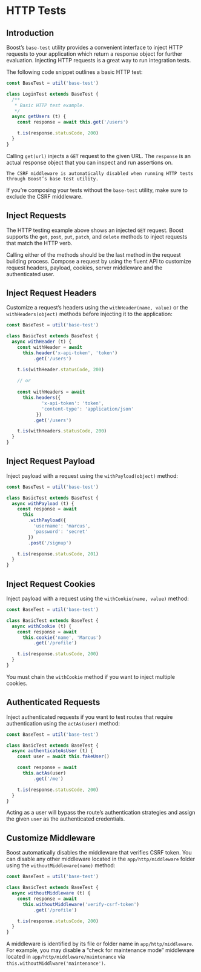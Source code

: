# HTTP Tests


## Introduction
Boost’s `base-test` utility provides a convenient interface to inject HTTP requests to your application which return a response object for further evaluation. Injecting HTTP requests is a great way to run integration tests.

The following code snippet outlines a basic HTTP test:

```js
const BaseTest = util('base-test')

class LoginTest extends BaseTest {
  /**
   * Basic HTTP test example.
   */
  async getUsers (t) {
    const response = await this.get('/users')

    t.is(response.statusCode, 200)
  }
}
```

Calling `get(url)` injects a `GET` request to the given URL. The `response` is an actual response object that you can inspect and run assertions on.

```info
The CSRF middleware is automatically disabled when running HTTP tests through Boost’s base test utility.
```

If you’re composing your tests without the `base-test` utility, make sure to exclude the CSRF middleware.


## Inject Requests
The HTTP testing example above shows an injected `GET` request.  Boost supports the `get`, `post`, `put`, `patch`, and `delete` methods to inject requests that match the HTTP verb.

Calling either of the methods should be the last method in the request building process. Compose a request by using the fluent API to customize request headers, payload, cookies, server middleware and the authenticated user.


## Inject Request Headers
Customize a request’s headers using the `withHeader(name, value)` or the `withHeaders(object)` methods before injecting it to the application:

```js
const BaseTest = util('base-test')

class BasicTest extends BaseTest {
  async withHeader (t) {
    const withHeader = await
      this.header('x-api-token', 'token')
          .get('/users')

    t.is(withHeader.statusCode, 200)
    
    // or 
    
    const withHeaders = await 
      this.headers({
             'x-api-token': 'token',
             'content-type': 'application/json'
           })
          .get('/users')

    t.is(withHeaders.statusCode, 200)
  }
}
```


## Inject Request Payload
Inject payload with a request using the `withPayload(object)` method:

```js
const BaseTest = util('base-test')

class BasicTest extends BaseTest {
  async withPayload (t) {
    const response = await
      this
        .withPayload({
          'username': 'marcus',
          'password': 'secret'
        })
        .post('/signup')

    t.is(response.statusCode, 201)
  }
}
```


## Inject Request Cookies
Inject payload with a request using the `withCookie(name, value)` method:

```js
const BaseTest = util('base-test')

class BasicTest extends BaseTest {
  async withCookie (t) {
    const response = await
      this.cookie('name', 'Marcus')
          .get('/profile')

    t.is(response.statusCode, 200)
  }
}
```

You must chain the `withCookie` method if you want to inject multiple cookies.


## Authenticated Requests
Inject authenticated requests if you want to test routes that require authentication using the `actAs(user)` method:

```js
const BaseTest = util('base-test')

class BasicTest extends BaseTest {
  async authenticateAsUser (t) {
    const user = await this.fakeUser()

    const response = await 
      this.actAs(user)
          .get('/me')

    t.is(response.statusCode, 200)
  }
}
```

Acting as a user will bypass the route’s authentication strategies and assign the given `user` as the authenticated credentials.


## Customize Middleware
Boost automatically disables the middleware that verifies CSRF token. You can disable any other middleware located in the `app/http/middleware` folder using the `withoutMiddleware(name)` method:

```js
const BaseTest = util('base-test')

class BasicTest extends BaseTest {
  async withoutMiddleware (t) {
    const response = await 
      this.withoutMiddleware('verify-csrf-token')
          .get('/profile')

    t.is(response.statusCode, 200)
  }
}
```

A middleware is identified by its file or folder name in `app/http/middleware`. For example, you may disable a “check for maintenance mode” middleware located in `app/http/middleware/maintenance` via `this.withoutMiddlware('maintenance')`.


